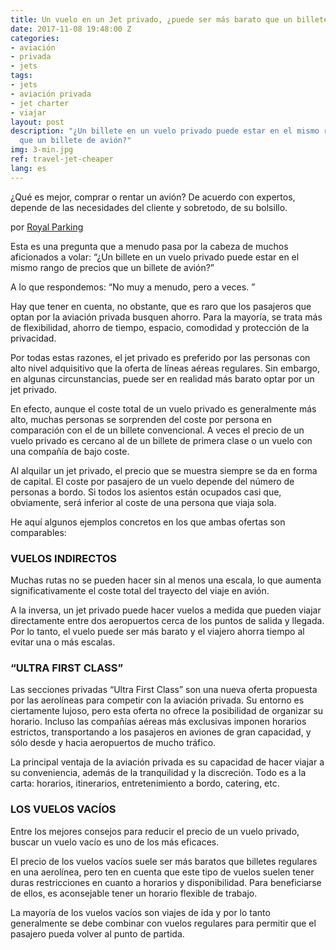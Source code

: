 ```yaml
---
title: Un vuelo en un Jet privado, ¿puede ser más barato que un billete de avión?
date: 2017-11-08 19:48:00 Z
categories:
- aviación
- privada
- jets
tags:
- jets
- aviación privada
- jet charter
- viajar
layout: post
description: "¿Un billete en un vuelo privado puede estar en el mismo rango de precios
  que un billete de avión?"
img: 3-min.jpg
ref: travel-jet-cheaper
lang: es
---
```


¿Qué es mejor, comprar o rentar un avión? De acuerdo con expertos, depende de las necesidades del cliente y sobretodo, de su bolsillo.

por [Royal Parking](https://royalparking.es/un-vuelo-en-un-jet-privado-puede-ser-mas-barato-que-un-billete-de-avion/)


Esta es una pregunta que a menudo pasa por la cabeza de muchos aficionados a volar: “¿Un billete en un vuelo privado puede estar en el mismo rango de precios que un billete de avión?”

A lo que respondemos: “No muy a menudo, pero a veces. ”

Hay que tener en cuenta, no obstante, que es raro que los pasajeros que optan por la aviación privada busquen ahorro. Para la mayoría, se trata más de flexibilidad, ahorro de tiempo, espacio, comodidad y protección de la privacidad.

Por todas estas razones, el jet privado es preferido por las personas con alto nivel adquisitivo que la oferta de líneas aéreas regulares. Sin embargo, en algunas circunstancias, puede ser en realidad más barato optar por un jet privado.

En efecto, aunque el coste total de un vuelo privado es generalmente más alto, muchas personas se sorprenden del coste por persona en comparación con el de un billete convencional. A veces el precio de un vuelo privado es cercano al de un billete de primera clase o un vuelo con una compañía de bajo coste.

Al alquilar un jet privado, el precio que se muestra siempre se da en forma de capital. El coste por pasajero de un vuelo depende del número de personas a bordo. Si todos los asientos están ocupados casi que, obviamente, será inferior al coste de una persona que viaja sola.

He aquí algunos ejemplos concretos en los que ambas ofertas son comparables:



### VUELOS INDIRECTOS
Muchas rutas no se pueden hacer sin al menos una escala, lo que aumenta significativamente el coste total del trayecto del viaje en avión.

A la inversa, un jet privado puede hacer vuelos a medida que pueden viajar directamente entre dos aeropuertos cerca de los puntos de salida y llegada. Por lo tanto, el vuelo puede ser más barato y el viajero ahorra tiempo al evitar una o más escalas.



### “ULTRA FIRST CLASS”
Las secciones privadas “Ultra First Class” son una nueva oferta propuesta por las aerolíneas para competir con la aviación privada. Su entorno es ciertamente lujoso, pero esta oferta no ofrece la posibilidad de organizar su horario. Incluso las compañías aéreas más exclusivas imponen horarios estrictos, transportando a los pasajeros en aviones de gran capacidad, y sólo desde y hacia aeropuertos de mucho tráfico.

La principal ventaja de la aviación privada es su capacidad de hacer viajar a su conveniencia, además de la tranquilidad y la discreción. Todo es a la carta: horarios, itinerarios, entretenimiento a bordo, catering, etc.



### LOS VUELOS VACÍOS
Entre los mejores consejos para reducir el precio de un vuelo privado, buscar un vuelo vacío es uno de los más eficaces.

El precio de los vuelos vacíos suele ser más baratos que billetes regulares en una aerolínea, pero ten en cuenta que este tipo de vuelos suelen tener duras restricciones en cuanto a horarios y disponibilidad. Para beneficiarse de ellos, es aconsejable tener un horario flexible de trabajo.

La mayoría de los vuelos vacíos son viajes de ida y por lo tanto generalmente se debe combinar con vuelos regulares para permitir que el pasajero pueda volver al punto de partida.
